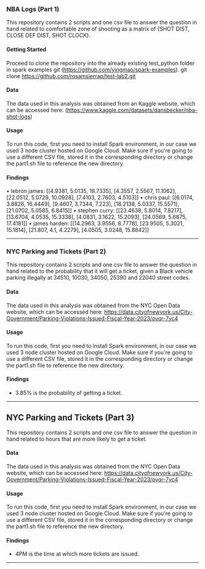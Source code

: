 ### NBA Logs (Part 1)
This repository contains 2 scripts and one csv file to answer the question in hand related to comfortable zone of shooting as a matrix of {SHOT DIST, CLOSE DEF DIST, SHOT CLOCK}.

#### Getting Started
Proceed to clone the repository into the already existing test_python folder in spark examples git (https://github.com/yingmao/spark-examples).
git clone https://github.com/rosamsierrap/test-lab2.git

#### Data
The data used in this analysis was obtained from an Kaggle website, which can be accessed here: (https://www.kaggle.com/datasets/dansbecker/nba-shot-logs)

#### Usage
To run this code, first you need to install Spark environment, in our case we used 3 node cluster hosted on Google Cloud. Make sure if you're going to use a different CSV file, stored it in the  corresponding directory or change the part1.sh file to reference the new directory.

#### Findings
•	lebron james: [[4.9381, 5.0135, 19.7335], [4.3557, 2.5567, 11.1062], [22.0512, 5.0729, 10.0928], [7.4103, 2.7603, 4.5103]]
•	chris paul: [[6.0174, 3.8826, 16.4449], [9.4607, 3.7344, 7.223], [18.2138, 5.0337, 15.5571], [21.0702, 5.0585, 6.8415]]
•	stephen curry: [[23.4638, 5.8014, 7.8217], [13.6704, 4.0535, 15.3338], [4.0831, 3.1622, 15.2093], [24.0569, 5.6875, 17.4181]]
•	james harden: [[14.2963, 3.9556, 8.7778], [23.9505, 5.3021, 15.1814], [21.807, 4.1, 4.2279], [4.0505, 3.0248, 15.8842]]

---

### NYC Parking and Tickets (Part 2)

This repository contains 2 scripts and one csv file to answer the question in hand related to the probability that it will get a ticket, given a Black vehicle parking illegally at 34510, 10030, 34050, 25390 and 22040 street codes.

#### Data
The data used in this analysis was obtained from the NYC Open Data website, which can be accessed here: https://data.cityofnewyork.us/City-Government/Parking-Violations-Issued-Fiscal-Year-2023/pvqr-7yc4

#### Usage
To run this code, first you need to install Spark environment, in our case we used 3 node cluster hosted on Google Cloud. Make sure if you're going to use a different CSV file, stored it in the  corresponding directory or change the part1.sh file to reference the new directory.

#### Findings
-	3.85% is the probability of getting a ticket.
---

## NYC Parking and Tickets (Part 3)
This repository contains 2 scripts and one csv file to answer the question in hand related to hours that are more likely to get a ticket.

#### Data
The data used in this analysis was obtained from the NYC Open Data website, which can be accessed here: https://data.cityofnewyork.us/City-Government/Parking-Violations-Issued-Fiscal-Year-2023/pvqr-7yc4

#### Usage
To run this code, first you need to install Spark environment, in our case we used 3 node cluster hosted on Google Cloud. Make sure if you're going to use a different CSV file, stored it in the  corresponding directory or change the part1.sh file to reference the new directory.

#### Findings
- 4PM is the time at which more tickets are issued.

---
